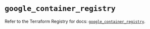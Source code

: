 # `google_container_registry`

Refer to the Terraform Registry for docs: [`google_container_registry`](https://registry.terraform.io/providers/hashicorp/google/5.19.0/docs/resources/container_registry).
